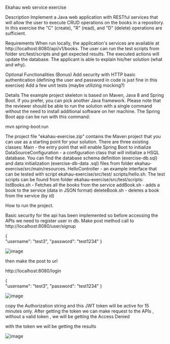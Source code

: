 Ekahau web service exercise

Description
Implement a Java web application with RESTful services that will allow the user to execute CRUD operations on the books in a repository. In this
exercise the "C" (create), "R" (read), and "D" (delete) operations are sufficient.

Requirements
When run locally, the application's services are available at http://localhost:8080/api/v1/books.
The user can run the test scripts from folder src/test/scripts and get expected results.
The executed actions will update the database.
The applicant is able to explain his/her solution (what and why).

Optional Functionalities (Bonus)
Add security with HTTP basic authentication (defining the user and password in code is just fine in this exercise)
Add a few unit tests (maybe utilizing mocking?)

Details
The example project skeleton is based on Maven, Java 8 and Spring Boot. If you prefer, you can pick another Java framework. Please note that
the reviewer should be able to run the solution with a single command without the need to install additional software on her machine.
The Spring Boot app can be run with this command:

mvn spring-boot:run

The project file "ekahau-exercise.zip" contains the Maven project that you can use as a starting point for your solution.
There are three existing classes:
Main - the entry point that will enable Spring Boot to initialize
DataSourceConfiguration - a configuration class that will initialize a HSQL database. You can
find the database schema definition (exercise-db.sql) and data initialization (exercise-db-data
.sql) files from folder ekahau-exercise/src/main/resources.
HelloController - an example interface that can be tested with script ekahau-exercise/src/test/
scripts/hello.sh.
The test scripts can be found from folder ekahau-exercise/src/test/scripts:
listBooks.sh - Fetches all the books from the service
addBook.sh - adds a book to the service (data in JSON format)
deleteBook.sh - deletes a book from the service (by id)

How to run the project.

Basic security for the api has been implemented 
so before accessing the APIs we need to register user in db. 
Make post method call to http://localhost:8080/user/signup

{     
    "username": "test3",
    "password": "test1234"
}

![image](https://user-images.githubusercontent.com/45309427/123003514-f6ecef00-d3bb-11eb-82ba-c922b0a0a366.png)

then make the post to url 

http://localhost:8080/login

{     
    "username": "test3",
    "password": "test1234"
}

![image](https://user-images.githubusercontent.com/45309427/123003720-4af7d380-d3bc-11eb-8414-e6b0cee94005.png)


copy the Authorization string and this JWT token will be active for 15 minutes only.
After getting the token we can make request to the APIs , without a valid token , we will be getting the Access Denied 

with the token we will be getting the results 

![image](https://user-images.githubusercontent.com/45309427/123004152-eab56180-d3bc-11eb-9d75-e46e2d419b79.png)


